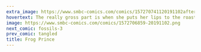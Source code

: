 ```yaml
---
extra_image: https://www.smbc-comics.com/comics/157270741120191102after.png
hovertext: The really gross part is when she puts her lips to the roasted frog to eat it and it turns into Prince Charming.
image: https://www.smbc-comics.com/comics/1572706859-20191102.png
next_comic: fossils-3
prev_comic: tangled
title: Frog Prince
---
```


